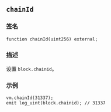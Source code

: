 ## `chainId`

### 签名

```solidity
function chainId(uint256) external;
```

### 描述

设置 `block.chainid`。

### 示例

```solidity
vm.chainId(31337);
emit log_uint(block.chainid); // 31337
```